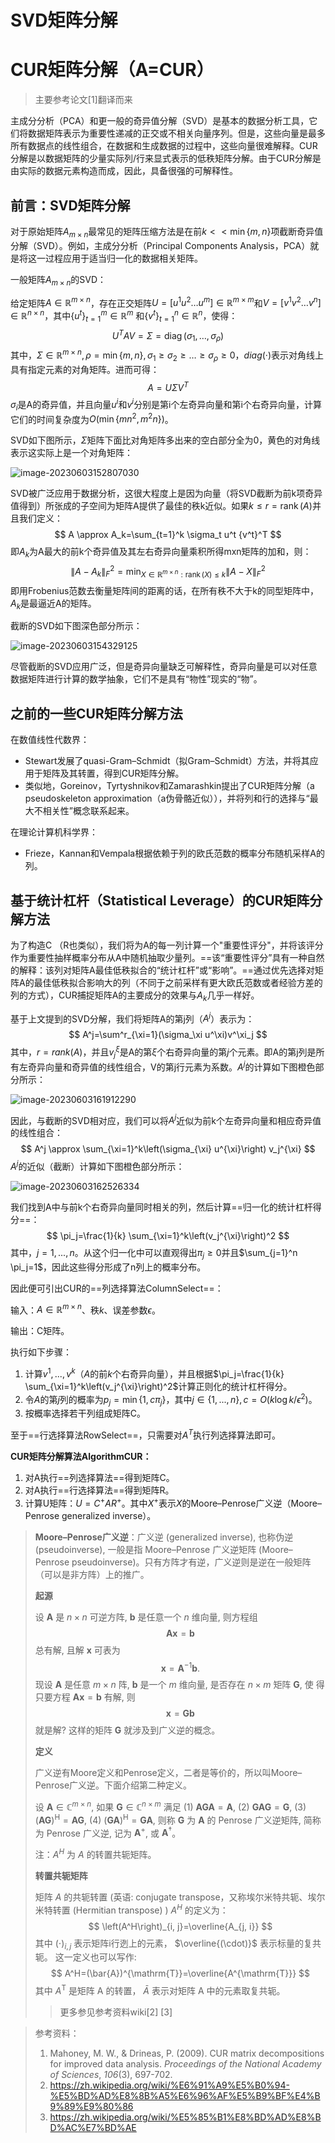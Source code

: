 # SVD矩阵分解







# CUR矩阵分解（A=CUR）

> 主要参考论文[1]翻译而来

主成分分析（PCA）和更一般的奇异值分解（SVD）是基本的数据分析工具，它们将数据矩阵表示为重要性递减的正交或不相关向量序列。但是，这些向量是最多所有数据点的线性组合，在数据和生成数据的过程中，这些向量很难解释。CUR分解是以数据矩阵的少量实际列/行来显式表示的低秩矩阵分解。由于CUR分解是由实际的数据元素构造而成，因此，具备很强的可解释性。

## 前言：SVD矩阵分解

对于原始矩阵$A_{m\times n}$最常见的矩阵压缩方法是在前$k<<\min\{m,n\}$项截断奇异值分解（SVD）。例如，主成分分析（Principal Components Analysis，PCA）就是将这一过程应用于适当归一化的数据相关矩阵。

一般矩阵$A_{m\times n}$的SVD：

给定矩阵$A \in \mathbb{R}^{m \times n}$，存在正交矩阵$U=\left[u^1 u^2 \ldots u^m\right] \in \mathbb{R}^{m \times m}$和$V=\left[v^1 v^2 \ldots v^n\right] \in \mathbb{R}^{n \times n}$，其中$\left\{u^t\right\}_{t=1}^m \in \mathbb{R}^m$ 和$\left\{v^t\right\}_{t=1}^n \in \mathbb{R}^n$，使得：
$$
U^T A V=\Sigma=\operatorname{diag}\left(\sigma_1, \ldots, \sigma_\rho\right)
$$
其中，$\Sigma \in \mathbb{R}^{m \times n}, \rho=\min \{m, n\}, \sigma_1 \geq \sigma_2 \geq \ldots \geq \sigma_\rho \geq 0$，$diag( · )$表示对角线上具有指定元素的对角矩阵。进而可得：
$$
A=U \Sigma V^T
$$
$\sigma_i$是A的奇异值，并且向量$u^i$和$v^i$分别是第i个左奇异向量和第i个右奇异向量，计算它们的时间复杂度为$O\left(\min \left\{m n^2, m^2 n\right\}\right)$。

SVD如下图所示，$\Sigma$矩阵下面比对角矩阵多出来的空白部分全为0，黄色的对角线表示这实际上是一个对角矩阵：

![image-20230603152807030](矩阵分解.assets/image-20230603152807030.png)

SVD被广泛应用于数据分析，这很大程度上是因为向量（将SVD截断为前k项奇异值得到）所张成的子空间为矩阵A提供了最佳的秩k近似。如果$k \leq r=\operatorname{rank}(A)$并且我们定义：
$$
A \approx A_k=\sum_{t=1}^k \sigma_t u^t {v^t}^T
$$
即$A_k$为A最大的前k个奇异值及其左右奇异向量乘积所得mxn矩阵的加和，则：
$$
\left\|A-A_k\right\|_F^2=\min _{X \in \mathbb{R}^{m \times n}: \operatorname{rank}(X) \leq k}\|A-X\|_F^2
$$
即用Frobenius范数去衡量矩阵间的距离的话，在所有秩不大于k的同型矩阵中，$A_k$是最逼近A的矩阵。

截断的SVD如下图深色部分所示：

![image-20230603154329125](矩阵分解.assets/image-20230603154329125.png)

尽管截断的SVD应用广泛，但是奇异向量缺乏可解释性，奇异向量是可以对任意数据矩阵进行计算的数学抽象，它们不是具有“物性”现实的“物”。

## 之前的一些CUR矩阵分解方法

在数值线性代数界：

- Stewart发展了quasi-Gram–Schmidt（拟Gram–Schmidt）方法，并将其应用于矩阵及其转置，得到CUR矩阵分解。
- 类似地，Goreinov，Tyrtyshnikov和Zamarashkin提出了CUR矩阵分解（a pseudoskeleton approximation（a伪骨骼近似）），并将列和行的选择与“最大不相关性”概念联系起来。

在理论计算机科学界：

- Frieze，Kannan和Vempala根据依赖于列的欧氏范数的概率分布随机采样A的列。

## 基于统计杠杆（Statistical Leverage）的CUR矩阵分解方法

为了构造C （R也类似），我们将为A的每一列计算一个"重要性评分"，并将该评分作为重要性抽样概率分布从A中随机抽取少量列。==该“重要性评分”具有一种自然的解释：该列对矩阵A最佳低秩拟合的“统计杠杆”或“影响”。==通过优先选择对矩阵A的最佳低秩拟合影响大的列（不同于之前采样有更大欧氏范数或者经验方差的列的方式），CUR捕捉矩阵A的主要成分的效果与$A_k$几乎一样好。

基于上文提到的SVD分解，我们将矩阵A的第j列（$A^j$）表示为：
$$
A^j=\sum^r_{\xi=1}(\sigma_\xi u^\xi)v^\xi_j
$$
其中，$r=rank(A)$，并且$v^\xi_j$是A的第$\xi$个右奇异向量的第$j$个元素。即A的第j列是所有左奇异向量和奇异值的线性组合，V的第j行元素为系数。$A^j$的计算如下图橙色部分所示：

![image-20230603161912290](矩阵分解.assets/image-20230603161912290.png)

因此，与截断的SVD相对应，我们可以将$A^j$近似为前k个左奇异向量和相应奇异值的线性组合：
$$
A^j \approx \sum_{\xi=1}^k\left(\sigma_{\xi} u^{\xi}\right) v_j^{\xi}
$$
$A^j$的近似（截断）计算如下图橙色部分所示：

![image-20230603162526334](矩阵分解.assets/image-20230603162526334.png)

我们找到A中与前k个右奇异向量同时相关的列，然后计算==归一化的统计杠杆得分==：
$$
\pi_j=\frac{1}{k} \sum_{\xi=1}^k\left(v_j^{\xi}\right)^2
$$
其中，$j=1,...,n$。从这个归一化中可以直观得出$\pi_j \geq 0$并且$\sum_{j=1}^n \pi_j=1$，因此这些得分形成了n列上的概率分布。

因此便可引出CUR的==列选择算法ColumnSelect==：

输入：$A \in \mathbb{R}^{m \times n}$、秩$k$、误差参数$\epsilon$。

输出：C矩阵。

执行如下步骤：

1. 计算$v^1,...,v^k$（$A$的前$k$个右奇异向量），并且根据$\pi_j=\frac{1}{k} \sum_{\xi=1}^k\left(v_j^{\xi}\right)^2$计算正则化的统计杠杆得分。
2. 令$A$的第$j$列的概率为$p_j=\min\{1,c\pi_j\}$，其中$j\in \{1,...,n\},c=O(k\log k/\epsilon^2)$。
3. 按概率选择若干列组成矩阵C。

至于==行选择算法RowSelect==，只需要对$A^T$执行列选择算法即可。

**CUR矩阵分解算法AlgorithmCUR：**

1. 对A执行==列选择算法==得到矩阵C。
2. 对A执行==行选择算法==得到矩阵R。
3. 计算U矩阵：$U=C^{+} A R^{+}$。其中$X^{+}$表示$X$的Moore–Penrose广义逆（Moore–Penrose generalized inverse）。



>**Moore–Penrose广义逆**：广义逆 (generalized inverse), 也称伪逆(pseudoinverse), 一般是指 Moore–Penrose 广义逆矩阵 (Moore–Penrose pseudoinverse)。只有方阵才有逆，广义逆则是逆在一般矩阵（可以是非方阵）上的推广。
>
>**起源**
>
>设 $\boldsymbol{A}$ 是 $n \times n$ 可逆方阵, $\boldsymbol{b}$ 是任意一个 $n$ 维向量, 则方程组
>$$
>\boldsymbol{A x}=\boldsymbol{b}
>$$
>总有解, 且解 $\boldsymbol{x}$ 可表为
>$$
>\boldsymbol{x}=\boldsymbol{A}^{-1} \boldsymbol{b} .
>$$
>现设 $\boldsymbol{A}$ 是任意 $m \times n$ 阵, $\boldsymbol{b}$ 是一个 $m$ 维向量, 是否存在 $n \times m$ 矩阵 $\boldsymbol{G}$, 使 得只要方程 $\boldsymbol{A} \boldsymbol{x}=\boldsymbol{b}$ 有解, 则
>$$
>\boldsymbol{x}=\boldsymbol{G} \boldsymbol{b}
>$$
>就是解?
>这样的矩阵 $\boldsymbol{G}$ 就涉及到广义逆的概念。
>
>**定义**
>
>广义逆有Moore定义和Penrose定义，二者是等价的，所以叫Moore–Penrose广义逆。下面介绍第二种定义。
>
>设 $\boldsymbol{A} \in \mathbb{C}^{m \times n}$, 如果 $\boldsymbol{G} \in \mathbb{C}^{n \times m}$ 满足
>(1) $\boldsymbol{A} \boldsymbol{G A}=\boldsymbol{A}$,
>(2) $\boldsymbol{G} \boldsymbol{A} \boldsymbol{G}=\boldsymbol{G}$,
>(3) $(\boldsymbol{A} \boldsymbol{G})^{\mathrm{H}}=\boldsymbol{A} \boldsymbol{G}$,
>(4) $(\boldsymbol{G A})^{\mathrm{H}}=\boldsymbol{G A}$,
>则称 $\boldsymbol{G}$ 为 $\boldsymbol{A}$ 的 Penrose 广义逆矩阵, 简称为 Penrose 广义逆, 记为 $\boldsymbol{A}^{+}$, 或 $\boldsymbol{A}^{\dagger}$。
>
>注：$A^H$ 为 $A$ 的转置共轭矩阵。
>
>**转置共轭矩阵**
>
>矩阵 $A$ 的共轭转置 (英语: conjugate transpose，又称埃尔米特共轭、埃尔米特转置 (Hermitian transpose) ) $A^H$ 的定义为：
>$$
>\left(A^H\right)_{i, j}=\overline{A_{j, i}}
>$$
>其中 $(\cdot)_{i, j}$ 表示矩阵i行迾上的元素， $\overline{(\cdot)}$ 表示标量的复共轭。
>这一定义也可以写作:
>$$
>A^H=(\bar{A})^{\mathrm{T}}=\overline{A^{\mathrm{T}}}
>$$
>其中 $A^{\mathrm{T}}$ 是矩阵 $\mathrm{A}$ 的转置， $\bar{A}$ 表示对矩阵 $\mathrm{A}$ 中的元素取复共轭。
>
>> 更多参见参考资料wiki[2] [3]





> 参考资料：
>
> 1. Mahoney, M. W., & Drineas, P. (2009). CUR matrix decompositions for improved data analysis. *Proceedings of the National Academy of Sciences*, *106*(3), 697-702.
> 2. https://zh.wikipedia.org/wiki/%E6%91%A9%E5%B0%94-%E5%BD%AD%E8%8B%A5%E6%96%AF%E5%B9%BF%E4%B9%89%E9%80%86
> 3. https://zh.wikipedia.org/wiki/%E5%85%B1%E8%BD%AD%E8%BD%AC%E7%BD%AE 